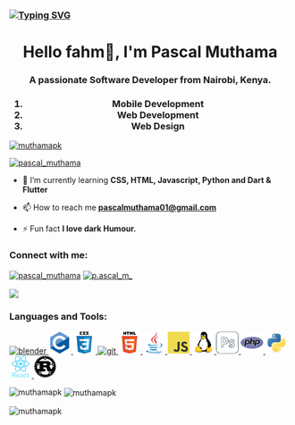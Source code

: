 ### [![Typing SVG](https://readme-typing-svg.herokuapp.com?font=Fira+Code&pause=1000&width=435&lines=A+Zealous+frontend+developer)](https://git.io/typing-svg)



<h1 align="center">Hello fahm👋, I'm Pascal Muthama</h1>
<h3 align="center">A passionate Software Developer from Nairobi, Kenya.</h3>
<h3 align="center"><ol><li>Mobile Development</li>
                      <li>Web Development</li>
                      <li>Web Design</li>
</ol></h3>

<p align="left"> <a href="https://github.com/ryo-ma/github-profile-trophy"><img src="https://github-profile-trophy.vercel.app/?username=muthamapk" alt="muthamapk" /></a> </p>

<p align="left"> <a href="https://twitter.com/pascal_muthama" target="blank"><img src="https://img.shields.io/twitter/follow/pascal_muthama?logo=twitter&style=for-the-badge" alt="pascal_muthama" /></a> </p>

- 🌱 I’m currently learning **CSS, HTML, Javascript, Python and Dart & Flutter**

- 📫 How to reach me **pascalmuthama01@gmail.com**

- ⚡ Fun fact **I love dark Humour.**

<h3 align="left">Connect with me:</h3>
<p align="left">
<a href="https://twitter.com/pascal_muthama" target="blank"><img align="center" src="https://raw.githubusercontent.com/rahuldkjain/github-profile-readme-generator/master/src/images/icons/Social/twitter.svg" alt="pascal_muthama" height="30" width="40" /></a>
<a href="https://instagram.com/p.ascal_m_" target="blank"><img align="center" src="https://raw.githubusercontent.com/rahuldkjain/github-profile-readme-generator/master/src/images/icons/Social/instagram.svg" alt="p.ascal_m_" height="30" width="40" /></a>
</p>
<p><img align="center" src="https://media3.giphy.com/media/khr2lS27v92PQPD3oa/giphy.gif?cid=ecf05e473rc745ig7k9egbranoyfs4xeg9qef5ncc05auw4l&ep=v1_gifs_search&rid=giphy.gif&ct=g.gif"</p>
<h3 align="left">Languages and Tools:</h3>
<p align="left"> <a href="https://www.blender.org/" target="_blank" rel="noreferrer"> <img src="https://download.blender.org/branding/community/blender_community_badge_white.svg" alt="blender" width="40" height="40"/> </a> <a href="https://www.cprogramming.com/" target="_blank" rel="noreferrer"> <img src="https://raw.githubusercontent.com/devicons/devicon/master/icons/c/c-original.svg" alt="c" width="40" height="40"/> </a> <a href="https://www.w3schools.com/css/" target="_blank" rel="noreferrer"> <img src="https://raw.githubusercontent.com/devicons/devicon/master/icons/css3/css3-original-wordmark.svg" alt="css3" width="40" height="40"/> </a> <a href="https://git-scm.com/" target="_blank" rel="noreferrer"> <img src="https://www.vectorlogo.zone/logos/git-scm/git-scm-icon.svg" alt="git" width="40" height="40"/> </a> <a href="https://www.w3.org/html/" target="_blank" rel="noreferrer"> <img src="https://raw.githubusercontent.com/devicons/devicon/master/icons/html5/html5-original-wordmark.svg" alt="html5" width="40" height="40"/> </a> <a href="https://www.java.com" target="_blank" rel="noreferrer"> <img src="https://raw.githubusercontent.com/devicons/devicon/master/icons/java/java-original.svg" alt="java" width="40" height="40"/> </a> <a href="https://developer.mozilla.org/en-US/docs/Web/JavaScript" target="_blank" rel="noreferrer"> <img src="https://raw.githubusercontent.com/devicons/devicon/master/icons/javascript/javascript-original.svg" alt="javascript" width="40" height="40"/> </a> <a href="https://www.linux.org/" target="_blank" rel="noreferrer"> <img src="https://raw.githubusercontent.com/devicons/devicon/master/icons/linux/linux-original.svg" alt="linux" width="40" height="40"/> </a> <a href="https://www.photoshop.com/en" target="_blank" rel="noreferrer"> <img src="https://raw.githubusercontent.com/devicons/devicon/master/icons/photoshop/photoshop-line.svg" alt="photoshop" width="40" height="40"/> </a> <a href="https://www.php.net" target="_blank" rel="noreferrer"> <img src="https://raw.githubusercontent.com/devicons/devicon/master/icons/php/php-original.svg" alt="php" width="40" height="40"/> </a> <a href="https://www.python.org" target="_blank" rel="noreferrer"> <img src="https://raw.githubusercontent.com/devicons/devicon/master/icons/python/python-original.svg" alt="python" width="40" height="40"/> </a> <a href="https://reactjs.org/" target="_blank" rel="noreferrer"> <img src="https://raw.githubusercontent.com/devicons/devicon/master/icons/react/react-original-wordmark.svg" alt="react" width="40" height="40"/> </a> <a href="https://www.rust-lang.org" target="_blank" rel="noreferrer"> <img src="https://raw.githubusercontent.com/devicons/devicon/master/icons/rust/rust-plain.svg" alt="rust" width="40" height="40"/> </a> </p>

<p><img align="left" src="https://github-readme-stats.vercel.app/api/top-langs?username=muthamapk&show_icons=true&locale=en&layout=compact" alt="muthamapk" /></p>

<p>&nbsp;<img align="center" src="https://github-readme-stats.vercel.app/api?username=muthamapk&show_icons=true&locale=en" alt="muthamapk" /></p>

<p><img align="center" src="https://github-readme-streak-stats.herokuapp.com/?user=muthamapk&" alt="muthamapk" /></p>
